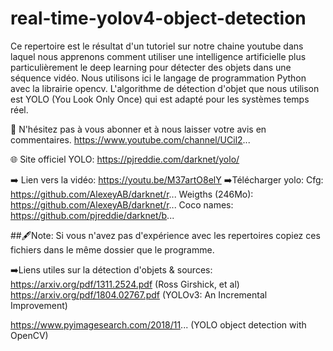 # real-time-yolov4-object-detection

Ce repertoire est le résultat d'un tutoriel sur notre chaine youtube dans laquel nous apprenons comment utiliser une intelligence artificielle plus particulièrement le deep learning pour détecter des objets dans une séquence vidéo. Nous utilisons ici le langage de programmation Python avec la librairie opencv. L'algorithme de détection d'objet que nous utilison est YOLO (You Look Only Once) qui est adapté pour les systèmes temps réel.

🔔 N'hésitez pas à vous abonner et à nous laisser votre avis en commentaires.
https://www.youtube.com/channel/UCil2...

🌐 Site officiel YOLO: https://pjreddie.com/darknet/yolo/

➡️ Lien vers la vidéo: https://youtu.be/M37artO8elY
➡️Télécharger yolo:
Cfg: https://github.com/AlexeyAB/darknet/r...
Weigths (246Mo): https://github.com/AlexeyAB/darknet/r...
Coco names: https://github.com/pjreddie/darknet/b...


##🖋Note:
Si vous n'avez pas d'expérience avec les repertoires copiez ces fichiers dans le même dossier  que le programme.

➡️Liens utiles sur la détection d'objets & sources:
https://arxiv.org/pdf/1311.2524.pdf (Ross Girshick, et al)
https://arxiv.org/pdf/1804.02767.pdf (YOLOv3: An Incremental Improvement)

https://www.pyimagesearch.com/2018/11... (YOLO object detection with OpenCV)
